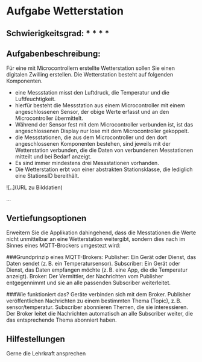 # Aufgabe Wetterstation

## Schwierigkeitsgrad:  * * * *

## Aufgabenbeschreibung:
Für eine mit Microcontrollern erstellte Wetterstation sollen Sie einen digitalen Zwilling erstellen. Die Wetterstation besteht auf folgenden Komponenten.
- eine Messstation misst den Luftdruck, die Temperatur und die Luftfeuchtigkeit.
- hierfür besteht die Messstation aus einem Microcontroller mit einem angeschlossenen Sensor, der obige Werte erfasst und an den Microcontroller übermittelt.
- Während der Sensor fest mit dem Microcontroller verbunden ist, ist das angeschlossenen Display nur lose mit dem Microcontroller gekoppelt.
- die Messstationen, die aus dem Microcontroller und den dort angeschlossenen Komponenten bestehen, sind jeweils mit der Wetterstation verbunden, die die Daten von verbundenen Messtationen mitteilt und bei Bedarf anzeigt.
- Es sind immer mindestens drei Messstationen vorhanden.
- Die Wetterstation erbt von einer abstrakten Stationsklasse, die lediglich eine StationsID bereithält.
 
![..](URL zu Bilddatien)

...

## Vertiefungsoptionen
Erweitern Sie die Applikation dahingehend, dass die Messtationen die Werte nicht unmittelbar an eine Wetterstation weitergibt, sondern dies nach im Sinnes eines MQTT-Brockers umgestezt wird:

###Grundprinzip eines MQTT-Brokers:
Publisher: Ein Gerät oder Dienst, das Daten sendet (z. B. ein Temperatursensor).
Subscriber: Ein Gerät oder Dienst, das Daten empfangen möchte (z. B. eine App, die die Temperatur anzeigt).
Broker: Der Vermittler, der Nachrichten vom Publisher entgegennimmt und sie an alle passenden Subscriber weiterleitet.

###Wie funktioniert das?
Geräte verbinden sich mit dem Broker.
Publisher veröffentlichen Nachrichten zu einem bestimmten Thema (Topic), z. B. sensor/temperatur.
Subscriber abonnieren Themen, die sie interessieren.
Der Broker leitet die Nachrichten automatisch an alle Subscriber weiter, die das entsprechende Thema abonniert haben.

## Hilfestellungen
Gerne die Lehrkraft ansprechen
